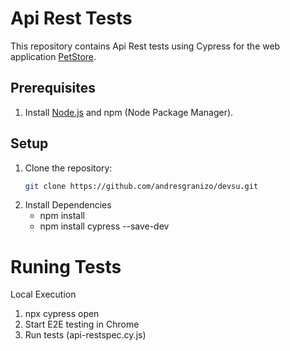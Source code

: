 # Api Rest Tests

This repository contains Api Rest tests using Cypress for the web application [PetStore](https://petstore.swagger.io/).

## Prerequisites

1. Install [Node.js](https://nodejs.org/) and npm (Node Package Manager).

## Setup

1. Clone the repository:
   ```bash
   git clone https://github.com/andresgranizo/devsu.git

2. Install Dependencies
   * npm install
   * npm install cypress --save-dev

# Runing Tests

Local Execution

1. npx cypress open
2. Start E2E testing in Chrome
3. Run tests (api-restspec.cy.js)
